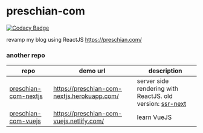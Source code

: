 # preschian-com

[![Codacy Badge](https://api.codacy.com/project/badge/Grade/086f812c67754233a3354efab29a0bd2)](https://www.codacy.com/app/preschian/preschian-com?utm_source=github.com&utm_medium=referral&utm_content=preschian/preschian-com&utm_campaign=badger)

revamp my blog using ReactJS https://preschian.com/

### another repo

<table>
  <thead>
    <tr>
      <th>repo</th>
      <th>demo url</th>
      <th>description</th>
    </tr>
  </thead>

  <tbody>
    <tr>
      <td><a href="https://github.com/preschian/preschian-com-nextjs" target="_blank">preschian-com-nextjs</a></td>
      <td><a href="https://preschian-com-nextjs.herokuapp.com/" target="_blank">https://preschian-com-nextjs.herokuapp.com/</a></td>
      <td>
        server side rendering with ReactJS. old version: <a href="https://github.com/preschian/preschian-com/tree/ssr-next">ssr-next</a>
      </td>
    </tr>
    <tr>
      <td><a href="https://github.com/preschian/preschian-com-vuejs" target="_blank">preschian-com-vuejs</a></td>
      <td><a href="https://preschian-com-vuejs.netlify.com/" target="_blank">https://preschian-com-vuejs.netlify.com/</a></td>
      <td>learn VueJS</td>
    </tr>
  </tbody>
</table>
